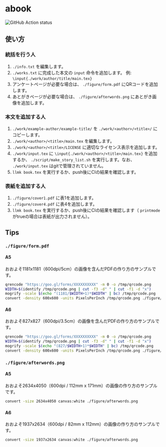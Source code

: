 # abook

![GitHub Action status](https://github.com/hentaigirls/abook/workflows/build%20a5book%20template/badge.svg)

## 使い方

### 統括を行う人

1. `./info.txt` を編集します。
1. `./works.txt` に完成した本文の `input` 命令を追加します。 例: `\input{./work/author/title/main.tex}`
1. アンケートページが必要な場合は、 `./figure/form.pdf` にQRコードを追加します。
1. あとがきページが必要な場合は、 `./figure/afterwords.png` にあとがき画像を追加します。

### 本文を追加する人

1. `./work/example-author/example-title/` を `./work/<author>/<title>/` にコピーします。
1. `./work/<author>/<title>/main.tex` を編集します。
1. `./work/<author>/<title>/LICENSE` に適切なライセンス表示を追加します。
1. `./work/input.tex` に `\input{./work/<author>/<title>/main.tex}` を追加するか、 `./script/make_story_list.sh` を実行します。なお、 `./work/input.tex` はgitで管理されていません。
1. `llmk book.tex` を実行するか、push後にCIの結果を確認します。

### 表紙を追加する人

1. `./figure/cover1.pdf` に表1を追加します。
1. `./figure/cover4.pdf` に表4を追加します。
1. `llmk book.tex` を実行するか、push後にCIの結果を確認します（ `printmode` がtrueの場合は表紙が出力されません）。

## Tips

### `./figure/form.pdf`

#### A5

おおよそ1181x1181（600dpi/5cm）の画像を含んだPDFの作り方のサンプルです。

```sh
qrencode "https://goo.gl/forms/XXXXXXXXXX" -m 0 -o /tmp/qrcode.png
WIDTH=$(identify /tmp/qrcode.png | cut -f3 -d" " | cut -f1 -d "x")
mogrify -scale $(echo "(1181/$WIDTH+1)*$WIDTH" | bc) /tmp/qrcode.png
convert -density 600x600 -units PixelsPerInch /tmp/qrcode.png ./figure/form.pdf
```

#### A6

おおよそ827x827（600dpi/3.5cm）の画像を含んだPDFの作り方のサンプルです。

```sh
qrencode "https://goo.gl/forms/XXXXXXXXXX" -m 0 -o /tmp/qrcode.png
WIDTH=$(identify /tmp/qrcode.png | cut -f3 -d" " | cut -f1 -d "x")
mogrify -scale $(echo "(827/$WIDTH+1)*$WIDTH" | bc) /tmp/qrcode.png
convert -density 600x600 -units PixelsPerInch /tmp/qrcode.png ./figure/form.pdf
```

### `./figure/afterwords.png`

#### A5

おおよそ2634x4050（600dpi / 112mm x 171mm）の画像の作り方のサンプルです。

```sh
convert -size 2634x4050 canvas:white ./figure/afterwords.png
```

#### A6

おおよそ1937x2634（600dpi / 82mm x 112mm）の画像の作り方のサンプルです。

```sh
convert -size 1937x2634 canvas:white ./figure/afterwords.png
```
